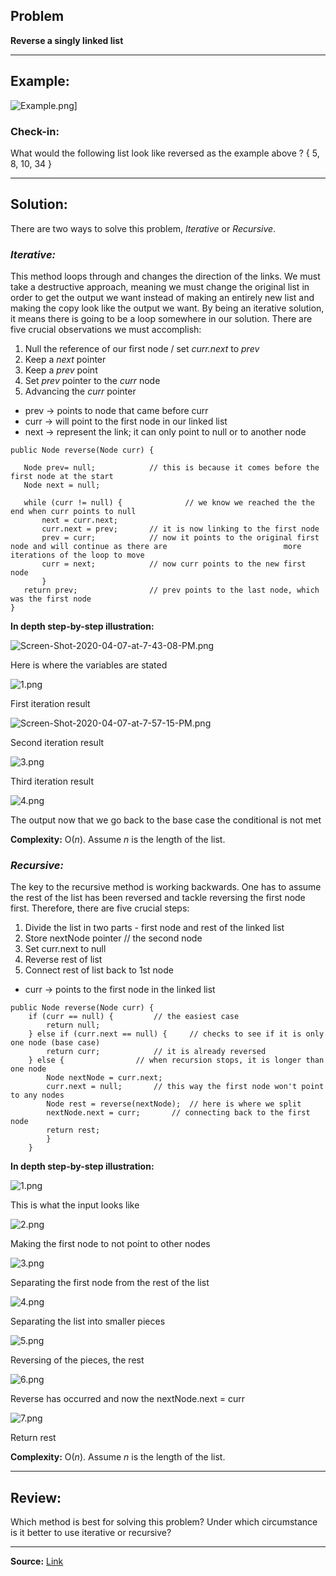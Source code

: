 ## **Problem**

**Reverse a singly linked list**
___
## **Example:**
![Example.png](https://i.postimg.cc/yxPW8mw8/Example.png)]


### **Check-in:**
What would the following list look like reversed as the example above ? { 5, 8, 10, 34 }


___
## **Solution:**

There are two ways to solve this problem, *Iterative* or *Recursive*.

### *Iterative:* 
This method loops through and changes the direction of the links. We must take a destructive approach, meaning we must change the original list in order to get the output we want instead of making an entirely new list and making the copy look like the output we want. By being an iterative solution, it means there is going to be a loop somewhere in our solution. There are five crucial observations we must accomplish:

1. Null the reference of our first node / set *curr.next* to *prev* 
2. Keep a *next* pointer 
3. Keep a *prev* point 
4. Set *prev* pointer to the *curr* node 
5. Advancing the *curr* pointer


- prev → points to node that came before curr
- curr → will point to the first node in our linked list 
- next → represent the link; it can only point to null or to another node
 
 ```
 public Node reverse(Node curr) {
 
	Node prev= null;			// this is because it comes before the first node at the start
	Node next = null; 
	
	while (curr != null) {	       		// we know we reached the the end when curr points to null
		next = curr.next;
		curr.next = prev;		// it is now linking to the first node
		prev = curr;			// now it points to the original first node and will continue as there are 							more iterations of the loop to move
		curr = next;			// now curr points to the new first node 
		}
	return prev;				// prev points to the last node, which was the first node
}
```

**In depth step-by-step illustration:**

![Screen-Shot-2020-04-07-at-7-43-08-PM.png](https://i.postimg.cc/d10d7mM3/Screen-Shot-2020-04-07-at-7-43-08-PM.png)

Here is where the variables are stated

![1.png](https://i.postimg.cc/9MpVrK55/1.png)

First iteration result

![Screen-Shot-2020-04-07-at-7-57-15-PM.png](https://i.postimg.cc/4d2Q54pJ/Screen-Shot-2020-04-07-at-7-57-15-PM.png)

Second iteration result

![3.png](https://i.postimg.cc/2Sh5CH6m/3.png)

Third iteration result

![4.png](https://i.postimg.cc/6prBkyjp/4.png)

The output now that we go back to the base case the conditional is not met


**Complexity:**
O(*n*). Assume *n* is the length of the list.


### *Recursive:* 
The key to the recursive method is working backwards. One has to assume the rest of the list has been reversed and tackle reversing the first node first. Therefore, there are five crucial steps:
 
1. Divide the list in two parts - first node and rest of the linked list
2. Store nextNode pointer 			// the second node
3. Set curr.next to null 
4. Reverse rest of list
5. Connect rest of list back to 1st node
 
- curr → points to the first node in the linked list

```
public Node reverse(Node curr) {
	if (curr == null) {			// the easiest case
		return null;
	} else if (curr.next == null) {		// checks to see if it is only one node (base case)
		return curr;			// it is already reversed 
	} else {				// when recursion stops, it is longer than one node 
		Node nextNode = curr.next;
		curr.next = null;		// this way the first node won't point to any nodes
		Node rest = reverse(nextNode); 	// here is where we split 
		nextNode.next = curr;		// connecting back to the first node
		return rest;
		}
	}
```

**In depth step-by-step illustration:**

![1.png](https://i.postimg.cc/1R7Tzsnc/1.png)

This is what the input looks like

![2.png](https://postimg.cc/rzLYLFsS/2.png)

Making the first node to not point to other nodes

![3.png](https://i.postimg.cc/0NHWyCr5/3.png)

Separating the first node from the rest of the list

![4.png](https://i.postimg.cc/jdszB7dM/4.png)

Separating the list into smaller pieces 

![5.png](https://i.postimg.cc/HscpYSxn/5.png)

Reversing of the pieces, the rest

![6.png](https://i.postimg.cc/43SGRVgV/6.png)

Reverse has occurred and now the nextNode.next = curr

![7.png](https://i.postimg.cc/Bv8yDzrP/7.png)

Return rest


**Complexity:**
O(*n*). Assume *n* is the length of the list.

___

## **Review:**
Which method is best for solving this problem? Under which circumstance is it better to use iterative or recursive?

___
**Source:**
[Link](https://leetcode.com/problems/reverse-linked-list/)
